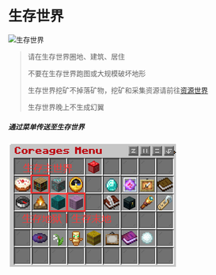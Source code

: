 # 生存世界

![生存世界](../../KnowCoreages/image/ct3.png)

> 请在生存世界圈地、建筑、居住
>
> 不要在生存世界跑图或大规模破坏地形
>
> 生存世界挖矿不掉落矿物，挖矿和采集资源请前往[资源世界](ZYworld.md)
>
> 生存世界晚上不生成幻翼

##### 通过菜单传送至生存世界

![菜单](../image/SCmenu.png)

